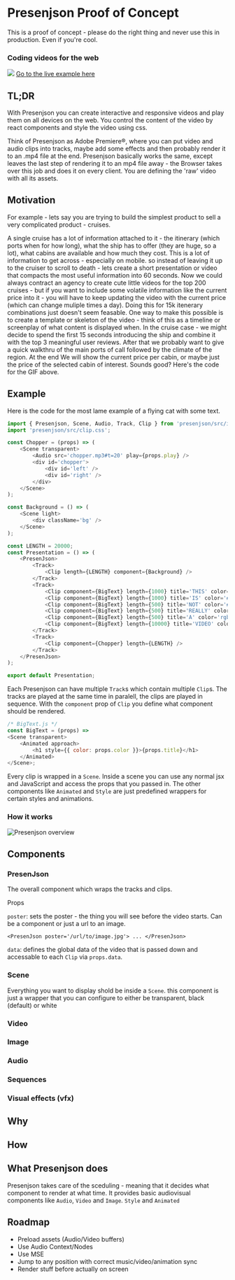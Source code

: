 # Presenjson Proof of Concept
This is a proof of concept - please do the right thing and never use this in production. Even if you're cool.
### Coding videos for the web

![](example.gif)
[Go to the live example here](https://example-presenjson.now.sh/)

## TL;DR
With Presenjson you can create interactive and responsive videos and play them on all devices on the web. You control the content of the video by react components and style the video using css.

Think of Presenjson as Adobe Premiere®, where you can put video and audio clips into tracks, maybe add some effects and then probably render it to an .mp4 file at the end. Presenjson basically works the same, except leaves the last step of rendering it to an mp4 file away - the Browser takes over this job and does it on every client. You are defining the 'raw' video with all its assets.

## Motivation
For example - lets say you are trying to build the simplest product to sell a very complicated product - cruises. 

A single cruise has a lot of information  attached to it - the itinerary (which ports when for how long), what the ship has to offer (they are huge, so a lot), what cabins are available and how much they cost. This is a lot of information to get across - especially on mobile. so instead of leaving it up to the cruiser to scroll to death - lets create a short presentation or video that compacts the most useful information into 60 seconds. Now we could always contract an agency to create cute little videos for the top 200 cruises - but if you want to include some volatile information like the current price into it - you will have to keep updating the video with the current price (which can change muliple times a day). Doing this for 15k itenerary combinations just doesn't seem feasable. One way to make this possible is to create a template or skeleton of the video - think of this as a timeline or screenplay of what content is displayed when. In the cruise case - we might decide to spend the first 15 seconds introducing the ship and combine it with the top 3 meaningful user reviews. After that we probably want to give a quick walkthru of the main ports of call followed by the climate of the region. At the end We will show the current price per cabin, or maybe just the price of the selected cabin of interest. Sounds good? Here's the code for the GIF above.


## Example
Here is the code for the most lame example of a flying cat with some text.

```JavaScript
import { Presenjson, Scene, Audio, Track, Clip } from 'presenjson/src/index';
import 'presenjson/src/clip.css';

const Chopper = (props) => (
    <Scene transparent>
        <Audio src='chopper.mp3#t=20' play={props.play} />
        <div id='chopper'>
            <div id='left' />
            <div id='right' />
        </div>
    </Scene>
);

const Background = () => (
    <Scene light>
        <div className='bg' />
    </Scene>
);

const LENGTH = 20000;
const Presentation = () => (
    <PresenJson>
        <Track>
            <Clip length={LENGTH} component={Background} />
        </Track>
        <Track>
            <Clip component={BigText} length={1000} title='THIS' color='#105de0' />
            <Clip component={BigText} length={1000} title='IS' color='#36db94' />
            <Clip component={BigText} length={500} title='NOT' color='#000820' />
            <Clip component={BigText} length={500} title='REALLY' color='#A61D55' />
            <Clip component={BigText} length={500} title='A' color='rgb(0, 132, 137)' />
            <Clip component={BigText} length={10000} title='VIDEO' color='#fb5879' />
        </Track>
        <Track>
            <Clip component={Chopper} length={LENGTH} />
        </Track>
    </PresenJson>
);

export default Presentation;
```

Each Presenjson can have multiple `Track`s which contain multiple `Clip`s. The tracks are played at the same time in paralell, the clips are played in sequence. With the `component` prop of `Clip` you define what component should be rendered.

```JavaScript
/* BigText.js */
const BigText = (props) => 
<Scene transparent>
    <Animated approach>
        <h1 style={{ color: props.color }}>{props.title}</h1>
    </Animated>
</Scene>;
```
Every clip is wrapped in a `Scene`. Inside a scene you can use any normal jsx and JavaScript and access the props that you passed in. The other components like `Animated` and `Style` are just predefined wrappers for certain styles and animations.

### How it works

![Presenjson overview](presenjson.png)

## Components

### PresenJson

The overall component which wraps the tracks and clips.

Props

`poster`: sets the poster - the thing you will see before the video starts. Can be a component or just a url to an image.

`<PresenJson poster='/url/to/image.jpg'> ... </PresenJson>`

`data`: defines the global data of the video that is passed down and accessable to each `Clip` via `props.data`.

### Scene
Everything you want to display shold be inside a `Scene`. this component is just a wrapper that you can configure to either be transparent, black (default) or white

### Video

### Image

### Audio


### Sequences

### Visual effects (vfx)

## Why

## How

## What Presenjson does
Presenjson takes care of the sceduling - meaning that it decides what component to render at what time. It provides basic audiovisual components like `Audio`, `Video` and `Image`.  `Style` and `Animated`


## Roadmap
- Preload assets (Audio/Video buffers)
- Use Audio Context/Nodes
- Use MSE 
- Jump to any position with correct music/video/animation sync
- Render stuff before actually on screen


## 